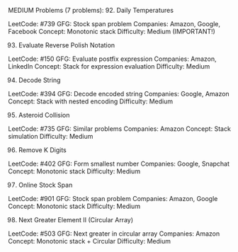 MEDIUM Problems (7 problems):
92. Daily Temperatures

LeetCode: #739
GFG: Stock span problem
Companies: Amazon, Google, Facebook
Concept: Monotonic stack
Difficulty: Medium (IMPORTANT!)

93. Evaluate Reverse Polish Notation

LeetCode: #150
GFG: Evaluate postfix expression
Companies: Amazon, LinkedIn
Concept: Stack for expression evaluation
Difficulty: Medium

94. Decode String

LeetCode: #394
GFG: Decode encoded string
Companies: Google, Amazon
Concept: Stack with nested encoding
Difficulty: Medium

95. Asteroid Collision

LeetCode: #735
GFG: Similar problems
Companies: Amazon
Concept: Stack simulation
Difficulty: Medium

96. Remove K Digits

LeetCode: #402
GFG: Form smallest number
Companies: Google, Snapchat
Concept: Monotonic stack
Difficulty: Medium

97. Online Stock Span

LeetCode: #901
GFG: Stock span problem
Companies: Amazon, Google
Concept: Monotonic stack
Difficulty: Medium

98. Next Greater Element II (Circular Array)

LeetCode: #503
GFG: Next greater in circular array
Companies: Amazon
Concept: Monotonic stack + Circular
Difficulty: Medium


